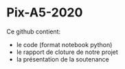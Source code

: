# Pix-A5-2020

Ce github contient:
- le code (format notebook python)
- le rapport de cloture de notre projet
- la présentation de la soutenance
